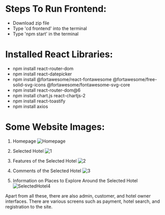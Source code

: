 # Steps To Run Frontend:

- Download zip file
- Type 'cd frontend' into the terminal
- Type 'npm start' in the terminal

# Installed React Libraries:

- npm install react-router-dom
- npm install react-datepicker
- npm install @fortawesome/react-fontawesome @fortawesome/free-solid-svg-icons @fortawesome/fontawesome-svg-core
- npm install react-router-dom@6
- npm install chart.js react-chartjs-2
- npm install react-toastify
- npm install axios

# Some Website Images:
1. Homepage
![Homepage](https://github.com/YamurBirinci/TripPlanning_Website/assets/99952328/e4bf9681-48f6-4102-a37d-2a46f624dc2d)

2. Selected Hotel
![1](https://github.com/YamurBirinci/TripPlanning_Website/assets/99952328/51227574-9cb4-4ed5-aa44-252a025233bf)

3. Features of the Selected Hotel
![2](https://github.com/YamurBirinci/TripPlanning_Website/assets/99952328/c1952232-c160-4761-930e-089391909459)

4. Comments of the Selected Hotel
![3](https://github.com/YamurBirinci/TripPlanning_Website/assets/99952328/06bc6a59-4f46-48e7-bba8-123ee89ce830)

5. Information on Places to Explore Around the Selected Hotel
![SelectedHotel4](https://github.com/YamurBirinci/TripPlanning_Website/assets/99952328/08c10a25-cf9f-483f-9964-6be838bed640)

Apart from all these, there are also admin, customer, and hotel owner interfaces. There are various screens such as payment, hotel search, and registration to the site.

